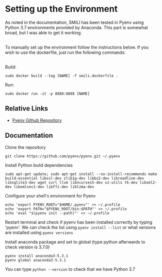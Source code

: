 # Setting up the Environment

As noted in the documentation, SMILI has been tested in Pyenv using Python 3.7 environments provided by Anaconda. 
This part is somewhat broad, but I was able to get it working.

<br>
To manually set up the environment follow the instructions below. If you wish to use the dockerfile, just run the following commands:
<br><br/>

Build:
```
sudo docker build --tag [NAME] -f smili.dockerfile .
```
Run:
```
sudo docker run -it -p 8888:8888 [NAME]
```

## Relative Links
* [Pyenv Github Repository](https://github.com/pyenv/pyenv)

## Documentation

Clone the repository
```
git clone https://github.com/pyenv/pyenv.git ~/.pyenv
```
Install Python build dependencies
```
sudo apt-get update; sudo apt-get install --no-install-recommends make build-essential libssl-dev zlib1g-dev libbz2-dev libreadline-dev libsqlite3-dev wget curl llvm libncurses5-dev xz-utils tk-dev libxml2-dev libxmlsec1-dev libffi-dev liblzma-dev
```
Configure your shell's environment for Pyenv
```
echo 'export PYENV_ROOT="$HOME/.pyenv"' >> ~/.profile
echo 'export PATH="$PYENV_ROOT/bin:$PATH"' >> ~/.profile
echo 'eval "$(pyenv init --path)"' >> ~/.profile
```
Restart terminal and check if pyenv has been installed correctly by typing 'pyenv'. We can check the list using ```pyenv install --list``` or what versions are installed using ```pyenv versions```

Install anaconda package and set to global (type python afterwards to check version is 3.7.0)
```
pyenv install anaconda3-5.3.1
pyenv global anaconda3-5.3.1
```
You can type ```python --version``` to check that we have Python 3.7
